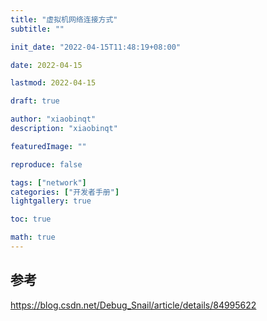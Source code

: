 ```yaml
---
title: "虚拟机网络连接方式"
subtitle: ""

init_date: "2022-04-15T11:48:19+08:00"

date: 2022-04-15

lastmod: 2022-04-15

draft: true

author: "xiaobinqt"
description: "xiaobinqt"

featuredImage: ""

reproduce: false

tags: ["network"]
categories: ["开发者手册"]
lightgallery: true

toc: true

math: true
---
```


[//]: # (author： xiaobinqt)

[//]: # (email： xiaobinqt@163.com)

[//]: # (https://xiaobinqt.github.io)

[//]: # (https://www.xiaobinqt.cn)

## 参考

https://blog.csdn.net/Debug_Snail/article/details/84995622

